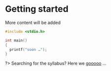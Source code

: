 # Getting started

More content will be added

``` c
#include <stdio.h>

int main()
{
  printf("soon …");
}

```

?> Searching for the syllabus? Here we [gooooo](/syllabus.md) …
